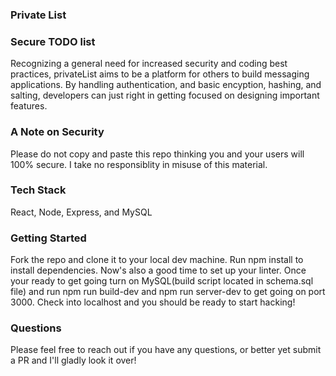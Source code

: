 ### Private List ###

### Secure TODO list ###
Recognizing a general need for increased security and coding best practices, privateList aims to be a platform for others to build messaging applications.  By handling authentication, and basic encyption, hashing, and salting, developers can just right in getting focused on designing important features.

### A Note on Security ###
Please do not copy and paste this repo thinking you and your users will 100% secure.  I take no responsiblity in misuse of this material.

### Tech Stack ###

React, Node, Express, and MySQL

### Getting Started ###

Fork the repo and clone it to your local dev machine. Run npm install to install dependencies.  Now's also a good time to set up your linter.  Once your ready to get going turn on MySQL(build script located in schema.sql file) and run npm run build-dev and npm run server-dev to get going on port 3000.  Check into localhost and you should be ready to start hacking!

### Questions ###

Please feel free to reach out if you have any questions, or better yet submit a PR and I'll gladly look it over!
